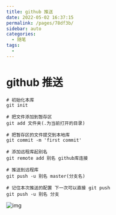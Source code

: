```yaml
---
title: github 推送
date: 2022-05-02 16:37:15
permalink: /pages/78df3b/
sidebar: auto
categories:
  - 随笔
tags:
  - 
---
```

# github 推送

```shell
# 初始化本库
git init

# 把文件添加到暂存区
git add 文件夹(.为当前打开的目录)

# 把暂存区的文件提交到本地库
git commit -m 'first commit'

# 添加远程库起别名
git remote add 别名 github库连接

# 推送到远程库
git push -u 别名 master(分支名)

# 记住本次推送的配置 下一次可以直接 git push
git push -u 别名 分支
```



![img](https://cdn.jsdelivr.net/gh/Iekrwh/images/md-images/git_big_jb51.jpg)



